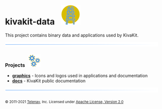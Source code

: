 # kivakit-data &nbsp; ![](graphics/logos/kivakit/kivakit-64.png)

This project contains binary data and applications used by KivaKit.

![](graphics/icons/horizontal-line/horizontal-line.png)

### Projects &nbsp; ![](graphics/icons/gears/gears-40.png)

- [**graphics**](graphics) - Icons and logos used in applications and documentation
- [**docs**](docs/index.md) - KivaKit public documentation

![](graphics/icons/horizontal-line/horizontal-line.png)

<sub>© 2011-2021 [Telenav](http://telenav.com), Inc. Licensed under [Apache License, Version 2.0](LICENSE)</sub>  
